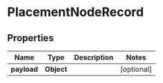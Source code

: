 # PlacementNodeRecord

## Properties
Name | Type | Description | Notes
------------ | ------------- | ------------- | -------------
**payload** | **Object** |  |  [optional]
